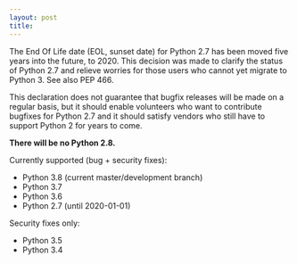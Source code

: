 ```yaml
---
layout: post
title: 
---
```




The End Of Life date (EOL, sunset date) for Python 2.7 has been moved five years into the future, to 2020.  This decision was made to clarify the status of Python 2.7 and relieve worries for those users who cannot yet migrate to Python 3.  See also PEP 466.

This declaration does not guarantee that bugfix releases will be made on a regular basis, but it should enable volunteers who want to contribute bugfixes for Python 2.7 and it should satisfy vendors who still have to support Python 2 for years to come.

**There will be no Python 2.8.**

Currently supported (bug + security fixes):

-    Python 3.8 (current master/development branch)
-    Python 3.7
-    Python 3.6
-    Python 2.7 (until 2020-01-01)

Security fixes only:

-    Python 3.5
-    Python 3.4

